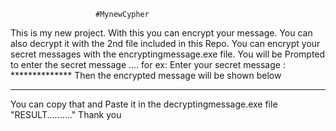                        #MynewCypher

This is my new project. With this you can encrypt your message.
 You can also decrypt it with the 2nd file included in this Repo. 
You can encrypt your secret messages with the encryptingmessage.exe file. 
You will be Prompted to enter the secret message .... 
for ex: Enter your secret message : ************** 
Then the encrypted message will be shown below
 **************** 
You can copy that and Paste it in the decryptingmessage.exe file 
"RESULT.........." 
                         Thank you
